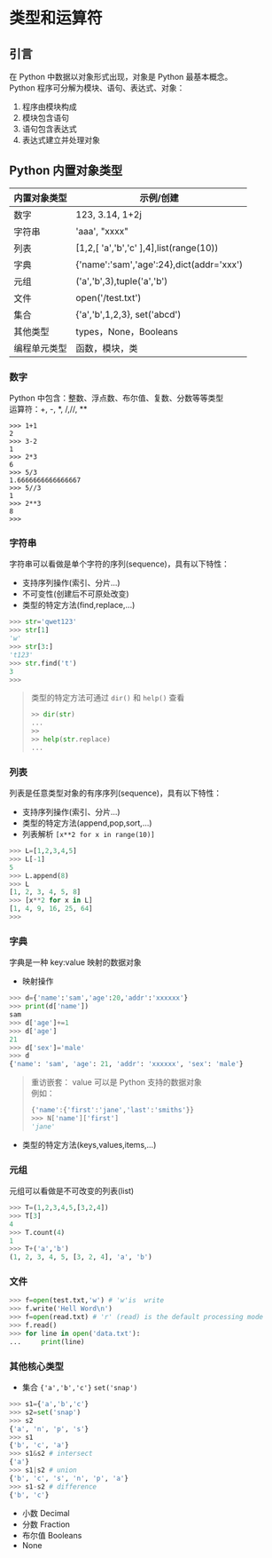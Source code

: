 # 类型和运算符

## 引言

在 Python 中数据以对象形式出现，对象是 Python 最基本概念。  
Python 程序可分解为模块、语句、表达式、对象：  

1. 程序由模块构成
2. 模块包含语句
3. 语句包含表达式
4. 表达式建立并处理对象

## Python 内置对象类型

| 内置对象类型 | 示例/创建                                |
| ------------ | ---------------------------------------- |
| 数字         | 123, 3.14, 1+2j                          |
| 字符串       | 'aaa', "xxxx"                            |
| 列表         | [1,2,[ 'a','b','c' ],4],list(range(10))  |
| 字典         | {'name':'sam','age':24},dict(addr='xxx') |
| 元组         | ('a','b',3),tuple('a','b')               |
| 文件         | open('/test.txt')                        |
| 集合         | {'a','b',1,2,3}, set('abcd')             |
| 其他类型     | types，None，Booleans                    |
| 编程单元类型 | 函数，模块，类                           |

### 数字

Python 中包含：整数、浮点数、布尔值、复数、分数等等类型  
运算符：+, -, *, /,//, **

```pytyon
>>> 1+1
2
>>> 3-2
1
>>> 2*3
6
>>> 5/3
1.6666666666666667
>>> 5//3
1
>>> 2**3
8
>>>
```

### 字符串

字符串可以看做是单个字符的序列(sequence)，具有以下特性：

* 支持序列操作(索引、分片...)
* 不可变性(创建后不可原处改变)
* 类型的特定方法(find,replace,...)

```python
>>> str='qwet123'
>>> str[1]
'w'
>>> str[3:]
't123'
>>> str.find('t')
3
>>>
```

> 类型的特定方法可通过 `dir()` 和 `help()` 查看
>
> ```python
>>> dir(str)
> ...
>>>
>>> help(str.replace)
> ...
>```

### 列表

列表是任意类型对象的有序序列(sequence)，具有以下特性：

* 支持序列操作(索引、分片...)
* 类型的特定方法(append,pop,sort,...)
* 列表解析 `[x**2 for x in range(10)]`

```python
>>> L=[1,2,3,4,5]
>>> L[-1]
5
>>> L.append(8)
>>> L
[1, 2, 3, 4, 5, 8]
>>> [x**2 for x in L]
[1, 4, 9, 16, 25, 64]
>>>
```

### 字典

字典是一种 key:value 映射的数据对象  

* 映射操作

```python
>>> d={'name':'sam','age':20,'addr':'xxxxxx'}
>>> print(d['name'])
sam
>>> d['age']+=1
>>> d['age']
21
>>> d['sex']='male'
>>> d
{'name': 'sam', 'age': 21, 'addr': 'xxxxxx', 'sex': 'male'}
```

> 重访嵌套： value 可以是 Python 支持的数据对象  
> 例如：
>  
> ```python
> {'name':{'first':'jane','last':'smiths'}}
> >>> N['name']['first']
>'jane'
>```

* 类型的特定方法(keys,values,items,...)

### 元组

元组可以看做是不可改变的列表(list)

```python
>>> T=(1,2,3,4,5,[3,2,4])
>>> T[3]
4
>>> T.count(4)
1
>>> T+('a','b')
(1, 2, 3, 4, 5, [3, 2, 4], 'a', 'b')
```

### 文件

```python
>>> f=open(test.txt,'w') # 'w'is  write
>>> f.write('Hell Word\n')
>>> f=open(read.txt) # 'r' (read) is the default processing mode
>>> f.read()
>>> for line in open('data.txt'):
...     print(line)
```

### 其他核心类型

* 集合 `{'a','b','c'}` `set('snap')`

```python
>>> s1={'a','b','c'}
>>> s2=set('snap')
>>> s2
{'a', 'n', 'p', 's'}
>>> s1
{'b', 'c', 'a'}
>>> s1&s2 # intersect
{'a'}
>>> s1|s2 # union
{'b', 'c', 's', 'n', 'p', 'a'}
>>> s1-s2 # difference
{'b', 'c'}
```

* 小数 Decimal
* 分数 Fraction
* 布尔值 Booleans
* None